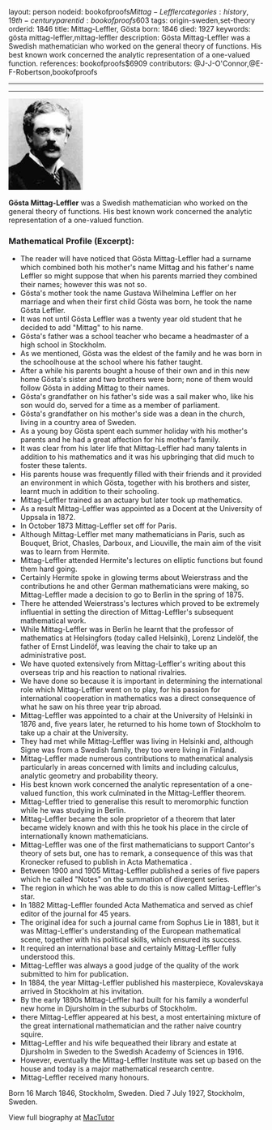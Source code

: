 layout: person
nodeid: bookofproofs$Mittag-Leffler
categories: history,19th-century
parentid: bookofproofs$603
tags: origin-sweden,set-theory
orderid: 1846
title: Mittag-Leffler, Gösta
born: 1846
died: 1927
keywords: gösta mittag-leffler,mittag-leffler
description: Gösta Mittag-Leffler was a Swedish mathematician who worked on the general theory of functions. His best known work concerned the analytic representation of a one-valued function.
references: bookofproofs$6909
contributors: @J-J-O'Connor,@E-F-Robertson,bookofproofs

---



---

![Mittag-Leffler.jpg](https://github.com/bookofproofs/bookofproofs.github.io/blob/main/_sources/_assets/images/portraits/Mittag-Leffler.jpg?raw=true)

**Gösta Mittag-Leffler** was a Swedish mathematician who worked on the general theory of functions. His best known work concerned the analytic representation of a one-valued function.

### Mathematical Profile (Excerpt):
* The reader will have noticed that Gösta Mittag-Leffler had a surname which combined both his mother's name Mittag and his father's name Leffler so might suppose that when his parents married they combined their names; however this was not so.
* Gösta's mother took the name Gustava Wilhelmina Leffler on her marriage and when their first child Gösta was born, he took the name Gösta Leffler.
* It was not until Gösta Leffler was a twenty year old student that he decided to add "Mittag" to his name.
* Gösta's father was a school teacher who became a headmaster of a high school in Stockholm.
* As we mentioned, Gösta was the eldest of the family and he was born in the schoolhouse at the school where his father taught.
* After a while his parents bought a house of their own and in this new home Gösta's sister and two brothers were born; none of them would follow Gösta in adding Mittag to their names.
* Gösta's grandfather on his father's side was a sail maker who, like his son would do, served for a time as a member of parliament.
* Gösta's grandfather on his mother's side was a dean in the church, living in a country area of Sweden.
* As a young boy Gösta spent each summer holiday with his mother's parents and he had a great affection for his mother's family.
* It was clear from his later life that Mittag-Leffler had many talents in addition to his mathematics and it was his upbringing that did much to foster these talents.
* His parents house was frequently filled with their friends and it provided an environment in which Gösta, together with his brothers and sister, learnt much in addition to their schooling.
* Mittag-Leffler trained as an actuary but later took up mathematics.
* As a result Mittag-Leffler was appointed as a Docent at the University of Uppsala in 1872.
* In October 1873 Mittag-Leffler set off for Paris.
* Although Mittag-Leffler met many mathematicians in Paris, such as Bouquet, Briot, Chasles, Darboux, and Liouville, the main aim of the visit was to learn from Hermite.
* Mittag-Leffler attended Hermite's lectures on elliptic functions but found them hard going.
* Certainly Hermite spoke in glowing terms about Weierstrass and the contributions he and other German mathematicians were making, so Mittag-Leffler made a decision to go to Berlin in the spring of 1875.
* There he attended Weierstrass's lectures which proved to be extremely influential in setting the direction of Mittag-Leffler's subsequent mathematical work.
* While Mittag-Leffler was in Berlin he learnt that the professor of mathematics at Helsingfors (today called Helsinki), Lorenz Lindelöf, the father of Ernst Lindelöf, was leaving the chair to take up an administrative post.
* We have quoted extensively from Mittag-Leffler's writing about this overseas trip and his reaction to national rivalries.
* We have done so because it is important in determining the international role which Mittag-Leffler went on to play, for his passion for international cooperation in mathematics was a direct consequence of what he saw on his three year trip abroad.
* Mittag-Leffler was appointed to a chair at the University of Helsinki in 1876 and, five years later, he returned to his home town of Stockholm to take up a chair at the University.
* They had met while Mittag-Leffler was living in Helsinki and, although Signe was from a Swedish family, they too were living in Finland.
* Mittag-Leffler made numerous contributions to mathematical analysis particularly in areas concerned with limits and including calculus, analytic geometry and probability theory.
* His best known work concerned the analytic representation of a one-valued function, this work culminated in the Mittag-Leffler theorem.
* Mittag-Leffler tried to generalise this result to meromorphic function while he was studying in Berlin.
* Mittag-Leffler became the sole proprietor of a theorem that later became widely known and with this he took his place in the circle of internationally known mathematicians.
* Mittag-Leffler was one of the first mathematicians to support Cantor's theory of sets but, one has to remark, a consequence of this was that Kronecker refused to publish in Acta Mathematica .
* Between 1900 and 1905 Mittag-Leffler published a series of five papers which he called "Notes" on the summation of divergent series.
* The region in which he was able to do this is now called Mittag-Leffler's star.
* In 1882 Mittag-Leffler founded Acta Mathematica and served as chief editor of the journal for 45 years.
* The original idea for such a journal came from Sophus Lie in 1881, but it was Mittag-Leffler's understanding of the European mathematical scene, together with his political skills, which ensured its success.
* It required an international base and certainly Mittag-Leffler fully understood this.
* Mittag-Leffler was always a good judge of the quality of the work submitted to him for publication.
* In 1884, the year Mittag-Leffler published his masterpiece, Kovalevskaya arrived in Stockholm at his invitation.
* By the early 1890s Mittag-Leffler had built for his family a wonderful new home in Djursholm in the suburbs of Stockholm.
* there Mittag-Leffler appeared at his best, a most entertaining mixture of the great international mathematician and the rather naive country squire.
* Mittag-Leffler and his wife bequeathed their library and estate at Djursholm in Sweden to the Swedish Academy of Sciences in 1916.
* However, eventually the Mittag-Leffler Institute was set up based on the house and today is a major mathematical research centre.
* Mittag-Leffler received many honours.

Born 16 March 1846, Stockholm, Sweden. Died 7 July 1927, Stockholm, Sweden.

View full biography at [MacTutor](https://mathshistory.st-andrews.ac.uk/Biographies/Mittag-Leffler/)

